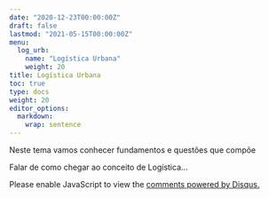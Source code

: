 ```yaml
---
date: "2020-12-23T00:00:00Z"
draft: false
lastmod: "2021-05-15T00:00:00Z"
menu:
  log_urb:
    name: "Logística Urbana"
    weight: 20
title: Logística Urbana
toc: true
type: docs
weight: 20
editor_options: 
  markdown: 
    wrap: sentence
---
```


Neste tema vamos conhecer fundamentos e questões que compõe 

Falar de como chegar ao conceito de Logística... 

<div id="disqus_thread"></div>
<script>
    /**
    *  RECOMMENDED CONFIGURATION VARIABLES: EDIT AND UNCOMMENT THE SECTION BELOW TO INSERT DYNAMIC VALUES FROM YOUR PLATFORM OR CMS.
    *  LEARN WHY DEFINING THESE VARIABLES IS IMPORTANT: https://disqus.com/admin/universalcode/#configuration-variables    */
    /*
    var disqus_config = function () {
    this.page.url = PAGE_URL;  // Replace PAGE_URL with your page's canonical URL variable
    this.page.identifier = PAGE_IDENTIFIER; // Replace PAGE_IDENTIFIER with your page's unique identifier variable
    };
    */
    (function() { // DON'T EDIT BELOW THIS LINE
    var d = document, s = d.createElement('script');
    s.src = 'https://https-places-research-github-io-places.disqus.com/embed.js';
    s.setAttribute('data-timestamp', +new Date());
    (d.head || d.body).appendChild(s);
    })();
</script>
<noscript>Please enable JavaScript to view the <a href="https://disqus.com/?ref_noscript">comments powered by Disqus.</a></noscript>

<script id="dsq-count-scr" src="//https-places-research-github-io-places.disqus.com/count.js" async></script>
